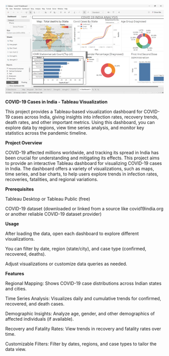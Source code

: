 ![](https://github.com/sanvika15/covid-19-dashboard/blob/main/dashboard.png)

**COVID-19 Cases in India - Tableau Visualization**

This project provides a Tableau-based visualization dashboard for COVID-19 cases across India, giving insights into infection rates, recovery trends, death rates, and other important metrics. Using this dashboard, you can explore data by regions, view time series analysis, and monitor key statistics across the pandemic timeline.


**Project Overview**

COVID-19 affected millions worldwide, and tracking its spread in India has been crucial for understanding and mitigating its effects. This project aims to provide an interactive Tableau dashboard for visualizing COVID-19 cases in India. The dashboard offers a variety of visualizations, such as maps, time series, and bar charts, to help users explore trends in infection rates, recoveries, fatalities, and regional variations.


**Prerequisites**

Tableau Desktop or Tableau Public (free)

COVID-19 dataset (downloaded or linked from a source like covid19india.org or another reliable COVID-19 dataset provider)


**Usage**

After loading the data, open each dashboard to explore different visualizations.

You can filter by date, region (state/city), and case type (confirmed, recovered, deaths).

Adjust visualizations or customize data queries as needed.


**Features**

Regional Mapping: Shows COVID-19 case distributions across Indian states and cities.

Time Series Analysis: Visualizes daily and cumulative trends for confirmed, recovered, and death cases.

Demographic Insights: Analyze age, gender, and other demographics of affected individuals (if available).

Recovery and Fatality Rates: View trends in recovery and fatality rates over time.

Customizable Filters: Filter by dates, regions, and case types to tailor the data view.


